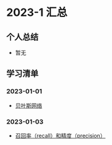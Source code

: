 # 2023-1 汇总
## 个人总结
* 暂无

## 学习清单
### 2023-01-01
* [贝叶斯网络](./2023-01-01/贝叶斯网络.md)

### 2023-01-03
* [召回率（recall）和精度（precision）](./2023-01-03/召回率（recall）和精度（precision）.md)

